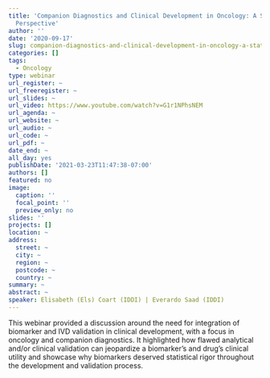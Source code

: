 ```yaml
---
title: 'Companion Diagnostics and Clinical Development in Oncology: A Statistical
  Perspective'
author: ''
date: '2020-09-17'
slug: companion-diagnostics-and-clinical-development-in-oncology-a-statistical-perspective
categories: []
tags:
  - Oncology
type: webinar
url_register: ~
url_freeregister: ~
url_slides: ~
url_video: https://www.youtube.com/watch?v=G1r1NPhsNEM
url_agenda: ~
url_website: ~
url_audio: ~
url_code: ~
url_pdf: ~
date_end: ~
all_day: yes
publishDate: '2021-03-23T11:47:38-07:00'
authors: []
featured: no
image:
  caption: ''
  focal_point: ''
  preview_only: no
slides: ''
projects: []
location: ~
address:
  street: ~
  city: ~
  region: ~
  postcode: ~
  country: ~
summary: ~
abstract: ~
speaker: Elisabeth (Els) Coart (IDDI) | Everardo Saad (IDDI)
---
```

<!--more-->
This webinar provided a discussion around the need for integration of biomarker and IVD validation in clinical development, with a focus in oncology and companion diagnostics. It highlighted how flawed analytical and/or clinical validation can jeopardize a biomarker’s and drug’s clinical utility and showcase why biomarkers deserved statistical rigor throughout the development and validation process.

